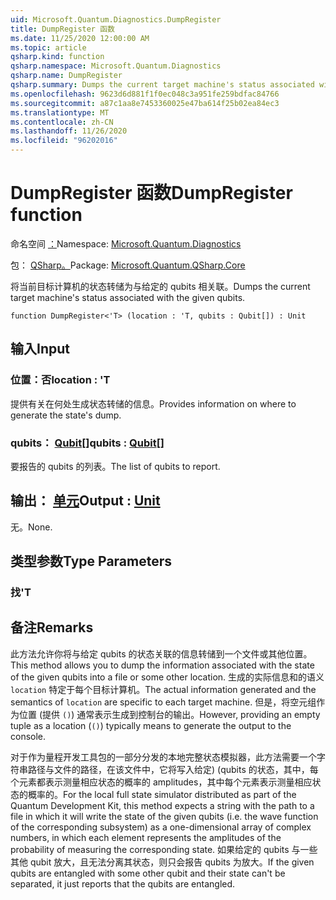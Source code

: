 ```yaml
---
uid: Microsoft.Quantum.Diagnostics.DumpRegister
title: DumpRegister 函数
ms.date: 11/25/2020 12:00:00 AM
ms.topic: article
qsharp.kind: function
qsharp.namespace: Microsoft.Quantum.Diagnostics
qsharp.name: DumpRegister
qsharp.summary: Dumps the current target machine's status associated with the given qubits.
ms.openlocfilehash: 9623d6d881f1f0ec048c3a951fe259bdfac84766
ms.sourcegitcommit: a87c1aa8e7453360025e47ba614f25b02ea84ec3
ms.translationtype: MT
ms.contentlocale: zh-CN
ms.lasthandoff: 11/26/2020
ms.locfileid: "96202016"
---
```

# <a name="dumpregister-function"></a><span data-ttu-id="f4bd5-102">DumpRegister 函数</span><span class="sxs-lookup"><span data-stu-id="f4bd5-102">DumpRegister function</span></span>

<span data-ttu-id="f4bd5-103">命名空间 [：](xref:Microsoft.Quantum.Diagnostics)</span><span class="sxs-lookup"><span data-stu-id="f4bd5-103">Namespace: [Microsoft.Quantum.Diagnostics](xref:Microsoft.Quantum.Diagnostics)</span></span>

<span data-ttu-id="f4bd5-104">包： [QSharp。](https://nuget.org/packages/Microsoft.Quantum.QSharp.Core)</span><span class="sxs-lookup"><span data-stu-id="f4bd5-104">Package: [Microsoft.Quantum.QSharp.Core](https://nuget.org/packages/Microsoft.Quantum.QSharp.Core)</span></span>


<span data-ttu-id="f4bd5-105">将当前目标计算机的状态转储为与给定的 qubits 相关联。</span><span class="sxs-lookup"><span data-stu-id="f4bd5-105">Dumps the current target machine's status associated with the given qubits.</span></span>

```qsharp
function DumpRegister<'T> (location : 'T, qubits : Qubit[]) : Unit
```


## <a name="input"></a><span data-ttu-id="f4bd5-106">输入</span><span class="sxs-lookup"><span data-stu-id="f4bd5-106">Input</span></span>

### <a name="location--t"></a><span data-ttu-id="f4bd5-107">位置：否</span><span class="sxs-lookup"><span data-stu-id="f4bd5-107">location : 'T</span></span>

<span data-ttu-id="f4bd5-108">提供有关在何处生成状态转储的信息。</span><span class="sxs-lookup"><span data-stu-id="f4bd5-108">Provides information on where to generate the state's dump.</span></span>


### <a name="qubits--qubit"></a><span data-ttu-id="f4bd5-109">qubits： [Qubit](xref:microsoft.quantum.lang-ref.qubit)[]</span><span class="sxs-lookup"><span data-stu-id="f4bd5-109">qubits : [Qubit](xref:microsoft.quantum.lang-ref.qubit)[]</span></span>

<span data-ttu-id="f4bd5-110">要报告的 qubits 的列表。</span><span class="sxs-lookup"><span data-stu-id="f4bd5-110">The list of qubits to report.</span></span>



## <a name="output--unit"></a><span data-ttu-id="f4bd5-111">输出： [单元](xref:microsoft.quantum.lang-ref.unit)</span><span class="sxs-lookup"><span data-stu-id="f4bd5-111">Output : [Unit](xref:microsoft.quantum.lang-ref.unit)</span></span>

<span data-ttu-id="f4bd5-112">无。</span><span class="sxs-lookup"><span data-stu-id="f4bd5-112">None.</span></span>

## <a name="type-parameters"></a><span data-ttu-id="f4bd5-113">类型参数</span><span class="sxs-lookup"><span data-stu-id="f4bd5-113">Type Parameters</span></span>

### <a name="t"></a><span data-ttu-id="f4bd5-114">找</span><span class="sxs-lookup"><span data-stu-id="f4bd5-114">'T</span></span>



## <a name="remarks"></a><span data-ttu-id="f4bd5-115">备注</span><span class="sxs-lookup"><span data-stu-id="f4bd5-115">Remarks</span></span>

<span data-ttu-id="f4bd5-116">此方法允许你将与给定 qubits 的状态关联的信息转储到一个文件或其他位置。</span><span class="sxs-lookup"><span data-stu-id="f4bd5-116">This method allows you to dump the information associated with the state of the given qubits into a file or some other location.</span></span>
<span data-ttu-id="f4bd5-117">生成的实际信息和的语义 `location` 特定于每个目标计算机。</span><span class="sxs-lookup"><span data-stu-id="f4bd5-117">The actual information generated and the semantics of `location` are specific to each target machine.</span></span> <span data-ttu-id="f4bd5-118">但是，将空元组作为位置 (提供 `()`) 通常表示生成到控制台的输出。</span><span class="sxs-lookup"><span data-stu-id="f4bd5-118">However, providing an empty tuple as a location (`()`) typically means to generate the output to the console.</span></span>

<span data-ttu-id="f4bd5-119">对于作为量程开发工具包的一部分分发的本地完整状态模拟器，此方法需要一个字符串路径与文件的路径，在该文件中，它将写入给定)  (qubits 的状态，其中，每个元素都表示测量相应状态的概率的 amplitudes，其中每个元素表示测量相应状态的概率的。</span><span class="sxs-lookup"><span data-stu-id="f4bd5-119">For the local full state simulator distributed as part of the Quantum Development Kit, this method  expects a string with the path to a file in which it will write the state of the given qubits (i.e. the wave function of the corresponding  subsystem) as a one-dimensional array of complex numbers, in which each element represents the amplitudes of the probability of measuring the corresponding state.</span></span>
<span data-ttu-id="f4bd5-120">如果给定的 qubits 与一些其他 qubit 放大，且无法分离其状态，则只会报告 qubits 为放大。</span><span class="sxs-lookup"><span data-stu-id="f4bd5-120">If the given qubits are entangled with some other qubit and their state can't be separated, it just reports that the qubits are entangled.</span></span>